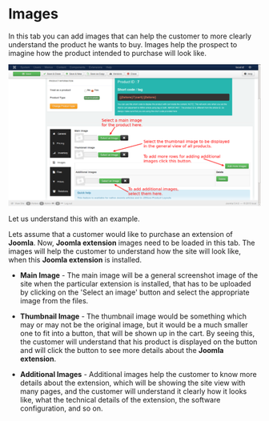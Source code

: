 # Images

In this tab you can add images that can help the customer to more clearly understand the product he wants to buy. Images help the prospect to imagine how the product intended to purchase will look like.

![Downloadable Images](product_down_images_1.png)

Let us understand this with an example. 

Lets assume that a customer would like to purchase an extension of **Joomla**. Now, **Joomla extension** images need to be loaded in this tab. The images will help the customer to understand how the site will look like, when this **Joomla extension** is installed.

* **Main Image** - The main image will be a general screenshot image of the site when the particular extension is installed, that has to be uploaded by clicking on the 'Select an image' button and select the appropriate image from the files.

* **Thumbnail Image** - The thumbnail image would be something which may or may not be the original image, but it would be a much smaller one to fit into a button, that will be shown up in the cart. By seeing this, the customer will understand that his product is displayed on the button and will click the button to see more details about the **Joomla extension**.

* **Additional Images** - Additional images help the customer to know more details about the extension, which will be showing the site view with many pages, and the customer will understand it clearly how it looks like, what the technical details of the extension, the software configuration, and so on.